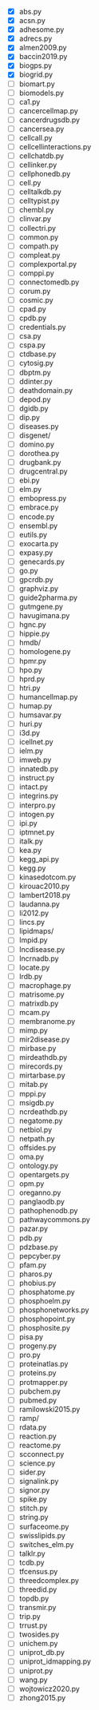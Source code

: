 - [x] abs.py
- [x] acsn.py
- [x] adhesome.py
- [x] adrecs.py
- [x] almen2009.py
- [x] baccin2019.py
- [x] biogps.py
- [x] biogrid.py
- [ ] biomart.py
- [ ] biomodels.py
- [ ] ca1.py
- [ ] cancercellmap.py
- [ ] cancerdrugsdb.py
- [ ] cancersea.py
- [ ] cellcall.py
- [ ] cellcellinteractions.py
- [ ] cellchatdb.py
- [ ] cellinker.py
- [ ] cellphonedb.py
- [ ] cell.py
- [ ] celltalkdb.py
- [ ] celltypist.py
- [ ] chembl.py
- [ ] clinvar.py
- [ ] collectri.py
- [ ] common.py
- [ ] compath.py
- [ ] compleat.py
- [ ] complexportal.py
- [ ] comppi.py
- [ ] connectomedb.py
- [ ] corum.py
- [ ] cosmic.py
- [ ] cpad.py
- [ ] cpdb.py
- [ ] credentials.py
- [ ] csa.py
- [ ] cspa.py
- [ ] ctdbase.py
- [ ] cytosig.py
- [ ] dbptm.py
- [ ] ddinter.py
- [ ] deathdomain.py
- [ ] depod.py
- [ ] dgidb.py
- [ ] dip.py
- [ ] diseases.py
- [ ] disgenet/
- [ ] domino.py
- [ ] dorothea.py
- [ ] drugbank.py
- [ ] drugcentral.py
- [ ] ebi.py
- [ ] elm.py
- [ ] embopress.py
- [ ] embrace.py
- [ ] encode.py
- [ ] ensembl.py
- [ ] eutils.py
- [ ] exocarta.py
- [ ] expasy.py
- [ ] genecards.py
- [ ] go.py
- [ ] gpcrdb.py
- [ ] graphviz.py
- [ ] guide2pharma.py
- [ ] gutmgene.py
- [ ] havugimana.py
- [ ] hgnc.py
- [ ] hippie.py
- [ ] hmdb/
- [ ] homologene.py
- [ ] hpmr.py
- [ ] hpo.py
- [ ] hprd.py
- [ ] htri.py
- [ ] humancellmap.py
- [ ] humap.py
- [ ] humsavar.py
- [ ] huri.py
- [ ] i3d.py
- [ ] icellnet.py
- [ ] ielm.py
- [ ] imweb.py
- [ ] innatedb.py
- [ ] instruct.py
- [ ] intact.py
- [ ] integrins.py
- [ ] interpro.py
- [ ] intogen.py
- [ ] ipi.py
- [ ] iptmnet.py
- [ ] italk.py
- [ ] kea.py
- [ ] kegg_api.py
- [ ] kegg.py
- [ ] kinasedotcom.py
- [ ] kirouac2010.py
- [ ] lambert2018.py
- [ ] laudanna.py
- [ ] li2012.py
- [ ] lincs.py
- [ ] lipidmaps/
- [ ] lmpid.py
- [ ] lncdisease.py
- [ ] lncrnadb.py
- [ ] locate.py
- [ ] lrdb.py
- [ ] macrophage.py
- [ ] matrisome.py
- [ ] matrixdb.py
- [ ] mcam.py
- [ ] membranome.py
- [ ] mimp.py
- [ ] mir2disease.py
- [ ] mirbase.py
- [ ] mirdeathdb.py
- [ ] mirecords.py
- [ ] mirtarbase.py
- [ ] mitab.py
- [ ] mppi.py
- [ ] msigdb.py
- [ ] ncrdeathdb.py
- [ ] negatome.py
- [ ] netbiol.py
- [ ] netpath.py
- [ ] offsides.py
- [ ] oma.py
- [ ] ontology.py
- [ ] opentargets.py
- [ ] opm.py
- [ ] oreganno.py
- [ ] panglaodb.py
- [ ] pathophenodb.py
- [ ] pathwaycommons.py
- [ ] pazar.py
- [ ] pdb.py
- [ ] pdzbase.py
- [ ] pepcyber.py
- [ ] pfam.py
- [ ] pharos.py
- [ ] phobius.py
- [ ] phosphatome.py
- [ ] phosphoelm.py
- [ ] phosphonetworks.py
- [ ] phosphopoint.py
- [ ] phosphosite.py
- [ ] pisa.py
- [ ] progeny.py
- [ ] pro.py
- [ ] proteinatlas.py
- [ ] proteins.py
- [ ] protmapper.py
- [ ] pubchem.py
- [ ] pubmed.py
- [ ] ramilowski2015.py
- [ ] ramp/
- [ ] rdata.py
- [ ] reaction.py
- [ ] reactome.py
- [ ] scconnect.py
- [ ] science.py
- [ ] sider.py
- [ ] signalink.py
- [ ] signor.py
- [ ] spike.py
- [ ] stitch.py
- [ ] string.py
- [ ] surfaceome.py
- [ ] swisslipids.py
- [ ] switches_elm.py
- [ ] talklr.py
- [ ] tcdb.py
- [ ] tfcensus.py
- [ ] threedcomplex.py
- [ ] threedid.py
- [ ] topdb.py
- [ ] transmir.py
- [ ] trip.py
- [ ] trrust.py
- [ ] twosides.py
- [ ] unichem.py
- [ ] uniprot_db.py
- [ ] uniprot_idmapping.py
- [ ] uniprot.py
- [ ] wang.py
- [ ] wojtowicz2020.py
- [ ] zhong2015.py